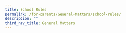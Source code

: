 ```yaml
---
title: School Rules
permalink: /for-parents/General-Matters/school-rules/
description: ""
third_nav_title: General Matters
---
```

